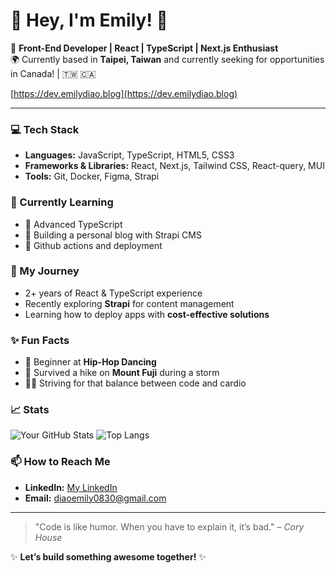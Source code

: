 # 🌟 Hey, I'm Emily! 🌟

🎨 **Front-End Developer | React | TypeScript | Next.js Enthusiast**  
🌍 Currently based in **Taipei, Taiwan** and currently seeking for opportunities in Canada! | 🇹🇼 🇨🇦

[https://dev.emilydiao.blog](https://dev.emilydiao.blog)

---

### 💻 Tech Stack

- **Languages:** JavaScript, TypeScript, HTML5, CSS3
- **Frameworks & Libraries:** React, Next.js, Tailwind CSS, React-query, MUI
- **Tools:** Git, Docker, Figma, Strapi

### 🌱 Currently Learning

- 🚀 Advanced TypeScript
- 🧩 Building a personal blog with Strapi CMS
- 🎨 Github actions and deployment

### 🚀 My Journey

- 2+ years of React & TypeScript experience
- Recently exploring **Strapi** for content management
- Learning how to deploy apps with **cost-effective solutions**

### ✨ Fun Facts

- 💃 Beginner at **Hip-Hop Dancing**
- 🌄 Survived a hike on **Mount Fuji** during a storm
- 🏃‍♂️ Striving for that balance between code and cardio

### 📈 Stats

![Your GitHub Stats](https://github-readme-stats.vercel.app/api?username=YenYuD&show_icons=true&theme=radical)
![Top Langs](https://github-readme-stats.vercel.app/api/top-langs/?username=YenYuD&layout=compact&theme=radical)

### 📫 How to Reach Me

- **LinkedIn:** [My LinkedIn](https://www.linkedin.com/in/emily-diao-89aab22a9/)
- **Email:** [diaoemily0830@gmail.com](diaoemily135@gmail.com)

---

> "Code is like humor. When you have to explain it, it’s bad." – _Cory House_

✨ **Let’s build something awesome together!** ✨

